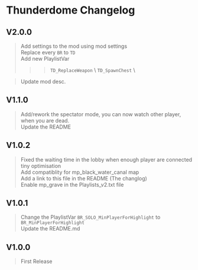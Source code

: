 # Thunderdome Changelog

## V2.0.0
> Add settings to the mod using mod settings \
> Replace every `BR` to `TD` \
> Add new PlaylistVar 
>>> `TD_ReplaceWeapon` \ 
>>> `TD_SpawnChest` \

> Update mod desc. 

## V1.1.0
> Add/rework the spectator mode, you can now watch other player, when you are dead. \
> Update the README

## V1.0.2
> Fixed the waiting time in the lobby when enough player are connected \
> tiny optimisation \
> Add compatiblity for mp_black_water_canal map \
> Add a link to this file in the README (The changlog) \
> Enable mp_grave in the Playlists_v2.txt file

## V1.0.1
> Change the PlaylistVar `BR_SOLO_MinPlayerForHighlight` to `BR_MinPlayerForHighlight` \
> Update the README.md

## V1.0.0
> First Release